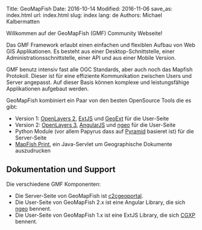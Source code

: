 Title: GeoMapFish
Date: 2016-10-14
Modified: 2016-11-06
save_as: index.html
url: index.html
slug: index
lang: de
Authors: Michael Kalbermatten

Willkommen auf der GeoMapFish (GMF) Community Webseite!

Das GMF Framework erlaubt einen einfachen und  flexiblen Aufbau von Web GIS Applikationen.
Es besteht aus einer Desktop-Schnittstelle, einer Administrationsschnittstelle, einer API und aus
einer Mobile Version.

GMF benutz intensiv fast alle OGC Standards, aber auch noch das Mapfish Protokoll. Dieser ist
für eine effiziente Kommunikation zwischen Users und Server angepasst. Auf dieser Basis können
komplexe und leistungsfähige Applikationen aufgebaut werden.

GeoMapFish kombiniert ein Paar von den besten OpenSource Tools die es gibt:

* Version 1: [OpenLayers 2](http://openlayers.org/two), [ExtJS](http://docs.sencha.com/extjs/3.4.0/) und [GeoExt](http://geoext.org/v1/) für die User-Seite
* Version 2: [OpenLayers 3](http://openlayers.org), [AngularJS](https://angularjs.org/) und [ngeo](https://camptocamp.github.io/ngeo/master/apidoc/index.html) für die User-Seite
* Python Module (vor allem Papyrus dass auf [Pyramid](http://www.pylonsproject.org/) basieret ist) für die Server-Seite
* [MapFish Print](http://mapfish.github.io/mapfish-print-doc/#/overview), ein Java-Servlet um Geographische Dokumente auszudrucken

## Dokumentation und Support

Die verschiedene GMF Komponenten:

* Die Server-Seite von GeoMapFish ist [c2cgeoportal](https://github.com/camptocamp/c2cgeoportal).
* Die User-Seite von GeoMapFish 2.x ist eine Angular Library, die sich [ngeo](https://github.com/camptocamp/ngeo) bennent.
* Die User-Seite von GeoMapFish 1.x ist eine ExtJS Library, die sich [CGXP](https://github.com/camptocamp/cgxp) bennent.
